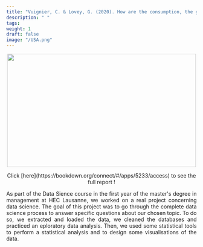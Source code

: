 ```yaml
---
title: "Vuignier, C. & Lovey, G. (2020). How are the consumption, the generation and the price of electricity influenced in the United States ? Accès https://bookdown.org/connect/#/apps/5233/access"
description: " "
tags:
weight: 1
draft: false
image: "/USA.png"
---
```



<p align="center">
  <img src="/USA.png" width="500" height="300"/>
</p>

<center> Click [here](https://bookdown.org/connect/#/apps/5233/access) to see the full report !</center>


<p style="text-align:justify;">As part of the Data Sience course in the first year of the master's degree in management at HEC Lausanne, we worked on a real project concerning data science. The goal of this project was to go through the complete data science process to answer specific questions about our chosen topic. To do so, we extracted and loaded the data, we cleaned the databases and practiced an eploratory data analysis. Then, we used some statistical tools to perform a statistical analysis and to design some visualisations of the data.</p> 


